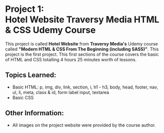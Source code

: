 # Project 1: <br> Hotel Website Traversy Media HTML & CSS Udemy Course

This project is called **Hotel Website** from **Traversy Media's** Udemy course called **"Modern HTML &amp; CSS From The Beginning (including SASS)"**.  This project is the first project.  This first sections of the course covers the basic of HTML and CSS totalling 4 hours 25 minutes worth of lessons.

## Topics Learned:
* Basic HTML: p, img, div, link, section, i, h1 - h3, body, head, footer, nav, ul, li, meta, class & id, form label input, textarea
* Basic CSS

## Other Information:
* All images on the project website were provided by the course author.


